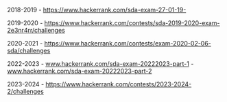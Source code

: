2018-2019 - https://www.hackerrank.com/sda-exam-27-01-19-

2019-2020 - https://www.hackerrank.com/contests/sda-2019-2020-exam-2e3nr4rr/challenges

2020-2021 - https://www.hackerrank.com/contests/exam-2020-02-06-sda/challenges

2022-2023 - www.hackerrank.com/sda-exam-20222023-part-1
          - www.hackerrank.com/sda-exam-20222023-part-2

2023-2024 - https://www.hackerrank.com/contests/2023-2024-2/challenges
